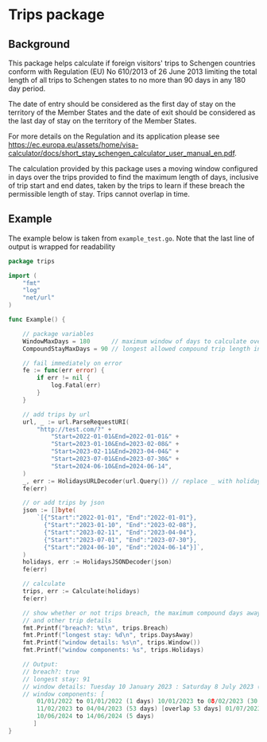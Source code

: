 # Trips package

## Background

This package helps calculate if foreign visitors' trips to Schengen
countries conform with Regulation (EU) No 610/2013 of 26 June 2013
limiting the total length of all trips to Schengen states to no more
than 90 days in any 180 day period.

The date of entry should be considered as the first day of stay on the
territory of the Member States and the date of exit should be considered
as the last day of stay on the territory of the Member States.

For more details on the Regulation and its application please see
https://ec.europa.eu/assets/home/visa-calculator/docs/short_stay_schengen_calculator_user_manual_en.pdf.

The calculation provided by this package uses a moving window configured
in days over the trips provided to find the maximum length of days,
inclusive of trip start and end dates, taken by the trips to learn if
these breach the permissible length of stay. Trips cannot overlap in
time.

## Example

The example below is taken from `example_test.go`. Note that the last
line of output is wrapped for readability

```go
package trips

import (
    "fmt"
    "log"
    "net/url"
)

func Example() {

    // package variables
    WindowMaxDays = 180      // maximum window of days to calculate over
    CompoundStayMaxDays = 90 // longest allowed compound trip length in days

    // fail immediately on error
    fe := func(err error) {
        if err != nil {
            log.Fatal(err)
        }
    }

    // add trips by url
    url, _ := url.ParseRequestURI(
        "http://test.com/?" +
            "Start=2022-01-01&End=2022-01-01&" +
            "Start=2023-01-10&End=2023-02-08&" +
            "Start=2023-02-11&End=2023-04-04&" +
            "Start=2023-07-01&End=2023-07-30&" +
            "Start=2024-06-10&End=2024-06-14",
    )
    _, err := HolidaysURLDecoder(url.Query()) // replace _ with holidays
    fe(err)

    // or add trips by json
    json := []byte(
        `[{"Start":"2022-01-01", "End":"2022-01-01"},
          {"Start":"2023-01-10", "End":"2023-02-08"},
          {"Start":"2023-02-11", "End":"2023-04-04"},
          {"Start":"2023-07-01", "End":"2023-07-30"},
          {"Start":"2024-06-10", "End":"2024-06-14"}]`,
    )
    holidays, err := HolidaysJSONDecoder(json)
    fe(err)

    // calculate
    trips, err := Calculate(holidays)
    fe(err)

    // show whether or not trips breach, the maximum compound days away,
    // and other trip details
    fmt.Printf("breach?: %t\n", trips.Breach)
    fmt.Printf("longest stay: %d\n", trips.DaysAway)
    fmt.Printf("window details: %s\n", trips.Window())
    fmt.Printf("window components: %s", trips.Holidays)

    // Output:
    // breach?: true
    // longest stay: 91
    // window details: Tuesday 10 January 2023 : Saturday 8 July 2023 (91 days, 3 overlaps)
    // window components: [
        01/01/2022 to 01/01/2022 (1 days) 10/01/2023 to 08/02/2023 (30 days) [overlap 30 days]
        11/02/2023 to 04/04/2023 (53 days) [overlap 53 days] 01/07/2023 to 30/07/2023 (30 days) [overlap 8 days]
        10/06/2024 to 14/06/2024 (5 days)
       ]
}
```
